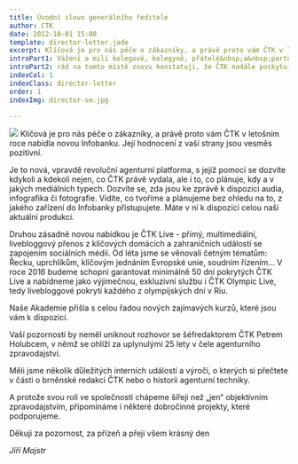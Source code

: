 ```yaml
---
title: Úvodní slovo generálního ředitele
author: CTK
date: 2012-10-01 15:00
template: director-letter.jade
excerpt: Klíčová je pro nás péče o zákazníky, a právě proto vám ČTK v letošním roce nabídla novou Infobanku. Její hodnocení z vaší strany jsou vesměs pozitivní.
introPart1: Vážení a milí kolegové, kolegyně, přátelé&nbsp;a&nbsp;partneři,
introPart2: rád na tomto místě znovu konstatuji, že ČTK nadále poskytuje plný rozsah služeb klientům a funguje jako stabilní firma s hodnocením AAA. Kromě toho přinášíme i řadu novinek.
indexCol: 1
indexClass: director-letter
order: 1
indexImg: director-sm.jpg

---
```



<span class="altImage"><img src="img/director-tall.jpg"/></span>
Klíčová je pro nás péče o zákazníky, a právě proto vám ČTK v letošním roce nabídla novou Infobanku. Její hodnocení z vaší strany jsou vesměs pozitivní.
 
Je to nová, vpravdě revoluční agenturní platforma, s jejíž pomocí se dozvíte kdykoli a kdekoli nejen, co ČTK právě vydala, ale i to, co plánuje, kdy a v jakých mediálních typech. Dozvíte se, zda jsou ke zprávě k dispozici audia, infografika či fotografie. Vidíte, co tvoříme a plánujeme bez ohledu na to, z jakého zařízení do Infobanky přistupujete. Máte v ní k dispozici celou naši aktuální produkci.
 
Druhou zásadně novou nabídkou je ČTK Live  -  přímý, multimediální, livebloggový přenos z klíčových domácích a zahraničních událostí se zapojením sociálních médií. Od léta jsme se věnovali četným tématům: Řecku, uprchlíkům, klíčovým jednáním Evropské unie, soudním řízením... V roce 2016 budeme schopni garantovat minimálně 50 dní pokrytých ČTK Live a nabídneme jako výjimečnou, exkluzivní službu i ČTK Olympic Live, tedy livebloggové pokrytí každého z olympijských dní v Riu.
 
Naše Akademie přišla s celou řadou nových zajímavých kurzů, které jsou vám k dispozici.
 
Vaší pozornosti by neměl uniknout rozhovor se šéfredaktorem ČTK Petrem Holubcem, v němž se ohlíží za uplynulými 25 lety v čele agenturního zpravodajství.
 
Měli jsme několik důležitých interních událostí a výročí, o kterých si přečtete v části o brněnské redakci ČTK nebo o historii agenturní techniky.
 
A protože svou roli ve společnosti chápeme šířeji než „jen“ objektivním zpravodajstvím, připomínáme i některé dobročinné projekty, které podporujeme.
 
Děkuji za pozornost, za přízeň a přeji všem krásný den
 
*Jiří Majstr*